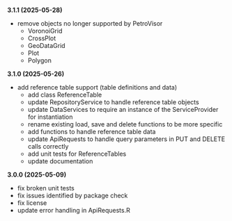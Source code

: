 **3.1.1 (2025-05-28)**

- remove objects no longer supported by PetroVisor
  - VoronoiGrid
  - CrossPlot
  - GeoDataGrid
  - Plot
  - Polygon

**3.1.0 (2025-05-26)**

- add reference table support (table definitions and data)
  - add class ReferenceTable
  - update RepositoryService to handle reference table objects
  - update DataServices to require an instance of the ServiceProvider for instantiation
  - rename existing load, save and delete functions to be more specific
  - add functions to handle reference table data
  - update ApiRequests to handle query parameters in PUT and DELETE calls correctly
  - add unit tests for ReferenceTables
  - update documentation

**3.0.0 (2025-05-09)**

- fix broken unit tests
- fix issues identified by package check
- fix license
- update error handling in ApiRequests.R
